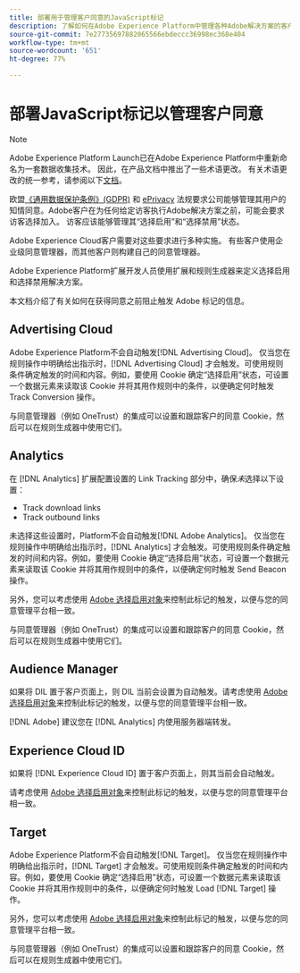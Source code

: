 ```yaml
---
title: 部署用于管理客户同意的JavaScript标记
description: 了解如何在Adobe Experience Platform中管理各种Adobe解决方案的客户选择加入和选择退出信号。
source-git-commit: 7e27735697882065566ebdeccc36998ec368e404
workflow-type: tm+mt
source-wordcount: '651'
ht-degree: 77%

---
```


# 部署JavaScript标记以管理客户同意

>[!NOTE]
>
>Adobe Experience Platform Launch已在Adobe Experience Platform中重新命名为一套数据收集技术。 因此，在产品文档中推出了一些术语更改。 有关术语更改的统一参考，请参阅以下[文档](../../term-updates.md)。

欧盟[《通用数据保护条例》(GDPR)](https://gdpr-info.eu/art-7-gdpr/) 和 [ePrivacy](https://medium.com/mydata/consent-lost-gdpr-and-found-eprivacy-e85cf881ffb) 法规要求公司能够管理其用户的知情同意。Adobe客户在为任何给定访客执行Adobe解决方案之前，可能会要求访客选择加入。 访客应该能够管理其“选择启用”和“选择禁用”状态。

Adobe Experience Cloud客户需要对这些要求进行多种实施。 有些客户使用企业级同意管理器，而其他客户则构建自己的同意管理器。

Adobe Experience Platform扩展开发人员使用扩展和规则生成器来定义选择启用和选择禁用解决方案。

本文档介绍了有关如何在获得同意之前阻止触发 Adobe 标记的信息。

## Advertising Cloud

Adobe Experience Platform不会自动触发[!DNL Advertising Cloud]。 仅当您在规则操作中明确给出指示时，[!DNL Advertising Cloud] 才会触发。可使用规则条件确定触发的时间和内容。例如，要使用 Cookie 确定“选择启用”状态，可设置一个数据元素来读取该 Cookie 并将其用作规则中的条件，以便确定何时触发 Track Conversion 操作。

与同意管理器（例如 OneTrust）的集成可以设置和跟踪客户的同意 Cookie，然后可以在规则生成器中使用它们。

## Analytics

在 [!DNL Analytics] 扩展配置设置的 Link Tracking 部分中，确保&#x200B;*未*&#x200B;选择以下设置：

* Track download links
* Track outbound links

未选择这些设置时，Platform不会自动触发[!DNL Adobe Analytics]。 仅当您在规则操作中明确给出指示时，[!DNL Analytics] 才会触发。可使用规则条件确定触发的时间和内容。例如，要使用 Cookie 确定“选择启用”状态，可设置一个数据元素来读取该 Cookie 并将其用作规则中的条件，以便确定何时触发 Send Beacon 操作。

另外，您可以考虑使用 [Adobe 选择启用对象](https://experienceleague.adobe.com/docs/id-service/using/implementation/opt-in-service/optin-overview.html?lang=zh-Hans)来控制此标记的触发，以便与您的同意管理平台相一致。

与同意管理器（例如 OneTrust）的集成可以设置和跟踪客户的同意 Cookie，然后可以在规则生成器中使用它们。

## Audience Manager

如果将 DIL 置于客户页面上，则 DIL 当前会设置为自动触发。请考虑使用 [Adobe 选择启用对象](https://experienceleague.adobe.com/docs/id-service/using/implementation/opt-in-service/optin-overview.html)来控制此标记的触发，以便与您的同意管理平台相一致。

[!DNL Adobe] 建议您在 [!DNL Analytics] 内使用服务器端转发。

## Experience Cloud ID

如果将 [!DNL Experience Cloud ID] 置于客户页面上，则其当前会自动触发。

请考虑使用 [Adobe 选择启用对象](https://experienceleague.adobe.com/docs/id-service/using/implementation/opt-in-service/optin-overview.html)来控制此标记的触发，以便与您的同意管理平台相一致。

## Target

Adobe Experience Platform不会自动触发[!DNL Target]。 仅当您在规则操作中明确给出指示时，[!DNL Target] 才会触发。可使用规则条件确定触发的时间和内容。例如，要使用 Cookie 确定“选择启用”状态，可设置一个数据元素来读取该 Cookie 并将其用作规则中的条件，以便确定何时触发 Load [!DNL Target] 操作。

另外，您可以考虑使用 [Adobe 选择启用对象](https://experienceleague.adobe.com/docs/id-service/using/implementation/opt-in-service/optin-overview.html)来控制此标记的触发，以便与您的同意管理平台相一致。

与同意管理器（例如 OneTrust）的集成可以设置和跟踪客户的同意 Cookie，然后可以在规则生成器中使用它们。
